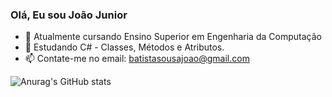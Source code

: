 ### Olá, Eu sou João Junior

- 💾 Atualmente cursando Ensino Superior em Engenharia da Computação
- 🎲 Estudando C# - Classes, Métodos e Atributos.
- 📫 Contate-me no email: batistasousajoao@gmail.com

![Anurag's GitHub stats](https://github-readme-stats.vercel.app/api?username=junrwrld&show_icons=true&theme=synthwave)
